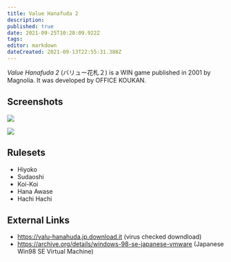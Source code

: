 ```yaml
---
title: Value Hanafuda 2
description: 
published: true
date: 2021-09-25T10:28:09.922Z
tags: 
editor: markdown
dateCreated: 2021-09-13T22:55:31.388Z
---
```


_Value Hanafuda 2_ (<span lang='ja'>バリュー花札２</span>) is a WIN game published in 2001 by Magnolia.
It was developed by OFFICE KOUKAN.

## Screenshots

![](https://media.discordapp.net/attachments/550674037995733022/886355941350580264/-download--02-600x432.png)

![](https://media.discordapp.net/attachments/550674037995733022/886355970291302420/-14.png)

## Rulesets
- Hiyoko
- Sudaoshi
- Koi-Koi
- Hana Awase
- Hachi Hachi 

## External Links
- https://valu-hanahuda.jp.download.it (virus checked downdload)
- https://archive.org/details/windows-98-se-japanese-vmware (Japanese Win98 SE Virtual Machine)
